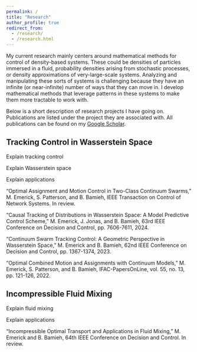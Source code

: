 ```yaml
---
permalink: /
title: "Research"
author_profile: true
redirect_from: 
  - /research/
  - /research.html
---
```


My current research mainly centers around mathematical methods for control of density-based systems. These could be densities of particles immersed in a fluid, probability densities arising from stochastic processes, or density approximations of very-large-scale systems. Analyzing and manipulating these sorts of systems is challenging because they have an infinite (or near-infinite) number of ways that they can move in. I develop mathematical methods that leverage patterns in these systems to make them more tractable to work with.

Below is a short description of research projects I have going on. Publications are listed under the project they are associated with. All publications can be found on my [Google Scholar](https://scholar.google.com/citations?user=CN7oYBQAAAAJ&hl=en).


Tracking Control in Wasserstein Space
------
Explain tracking control

Explain Wasserstein space

Explain applications



“Optimal Assignment and Motion Control in Two-Class Continuum Swarms,” 
M. Emerick, S. Patterson, and B. Bamieh, IEEE Transaction on Control of Network Systems. In review.

“Causal Tracking of Distributions in Wasserstein Space: A Model Predictive Control Scheme,” 
M. Emerick, J. Jonas, and B. Bamieh, 63rd IEEE Conference on Decision and Control, pp. 7606-7611, 2024.

“Continuum Swarm Tracking Control: A Geometric Perspective in Wasserstein Space,”
M. Emerick and B. Bamieh, 62nd IEEE Conference on Decision and Control, pp. 1367-1374, 2023.

“Optimal Combined Motion and Assignments with Continuum Models,”
M. Emerick, S. Patterson, and B. Bamieh, IFAC-PapersOnLine, vol. 55, no. 13, pp. 121-126, 2022.



Incompressible Fluid Mixing
------
Explain fluid mixing

Explain applications

“Incompressible Optimal Transport and Applications in Fluid Mixing,”
M. Emerick and B. Bamieh, 64th IEEE Conference on Decision and Control. In review.

